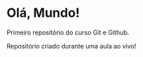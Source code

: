 # Olá, Mundo!
 Primeiro repositório do curso Git e Github.

 Repositório criado durante uma aula ao vivo!
